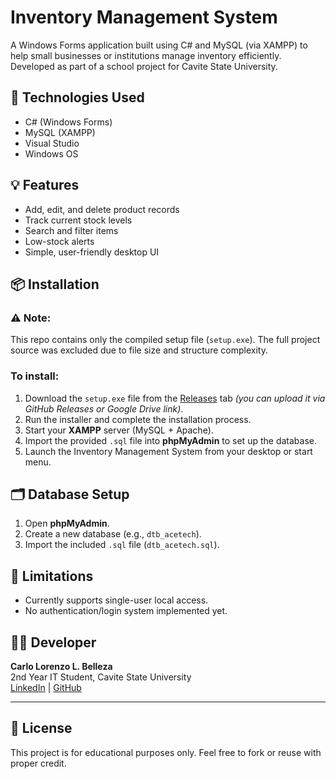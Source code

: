 # Inventory Management System

A Windows Forms application built using C# and MySQL (via XAMPP) to help small businesses or institutions manage inventory efficiently. Developed as part of a school project for Cavite State University.

## 🧰 Technologies Used
- C# (Windows Forms)
- MySQL (XAMPP)
- Visual Studio
- Windows OS

## 💡 Features
- Add, edit, and delete product records
- Track current stock levels
- Search and filter items
- Low-stock alerts
- Simple, user-friendly desktop UI

## 📦 Installation

### ⚠ Note:
This repo contains only the compiled setup file (`setup.exe`). The full project source was excluded due to file size and structure complexity.

### To install:
1. Download the `setup.exe` file from the [Releases](#) tab *(you can upload it via GitHub Releases or Google Drive link)*.
2. Run the installer and complete the installation process.
3. Start your **XAMPP** server (MySQL + Apache).
4. Import the provided `.sql` file into **phpMyAdmin** to set up the database.
5. Launch the Inventory Management System from your desktop or start menu.

## 🗂️ Database Setup
1. Open **phpMyAdmin**.
2. Create a new database (e.g., `dtb_acetech`).
3. Import the included `.sql` file (`dtb_acetech.sql`).

## 🚧 Limitations
- Currently supports single-user local access.
- No authentication/login system implemented yet.

## 🧑‍💻 Developer
**Carlo Lorenzo L. Belleza**  
2nd Year IT Student, Cavite State University  
[LinkedIn](#) | [GitHub](https://github.com/Sterben-mod)

---

## 📄 License
This project is for educational purposes only. Feel free to fork or reuse with proper credit.

